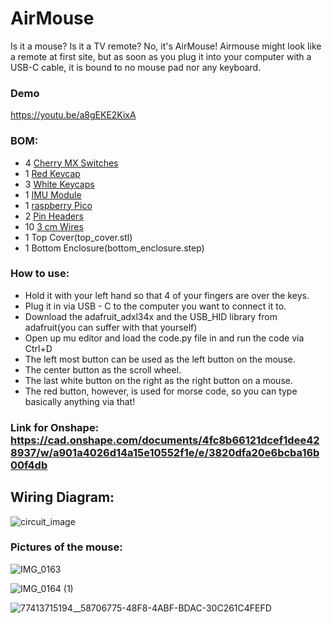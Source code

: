 # AirMouse
Is it a mouse? Is it a TV remote? No, it's AirMouse! Airmouse might look like a remote at first site, but as soon as you plug it into your computer with a USB-C cable, it is bound to no mouse pad nor any keyboard. 

### Demo
https://youtu.be/a8gEKE2KixA

### BOM:
- 4 [Cherry MX Switches](https://www.aliexpress.us/item/3256806239135691.html?src=google&pdp_npi=4%40dis%21USD%2117.28%2117.28%21%21%21%21%21%40%2112000037120671469%21ppc%21%21%21&src=google&albch=shopping&acnt=708-803-3821&isdl=y&slnk=&plac=&mtctp=&albbt=Google_7_shopping&aff_platform=google&aff_short_key=UneMJZVf&gclsrc=aw.ds&albagn=888888&ds_e_adid=&ds_e_matchtype=&ds_e_device=c&ds_e_network=x&ds_e_product_group_id=&ds_e_product_id=en3256806239135691&ds_e_product_merchant_id=768805967&ds_e_product_country=US&ds_e_product_language=en&ds_e_product_channel=online&ds_e_product_store_id=&ds_url_v=2&albcp=20546179873&albag=&isSmbAutoCall=false&needSmbHouyi=false&gad_source=1&gad_campaignid=17337505674&gbraid=0AAAAAD6I-hGNpoJo-p6Pjvpmmr7w_2tnO&gclid=CjwKCAjw1dLDBhBoEiwAQNRiQSKCNz0dhiCE1Zw832gTx1BfP9YT6K5WxQJFqigNoPnF4y-wD6swKRoCVI8QAvD_BwE&gatewayAdapt=glo2usa)
- 1 [Red Keycap](https://www.aliexpress.us/item/2251832656064603.html?spm=a2g0o.productlist.main.2.7cdf5af9LvtKDq&algo_pvid=56f986a6-8698-4a1d-b8ec-ce69b1542851&algo_exp_id=56f986a6-8698-4a1d-b8ec-ce69b1542851-1&pdp_ext_f=%7B%22order%22%3A%2277%22%2C%22eval%22%3A%221%22%7D&pdp_npi=4%40dis%21USD%213.99%213.74%21%21%213.99%213.74%21%40210330dd17525017763317617e28f3%2110000001467765233%21sea%21US%216288248210%21X&curPageLogUid=1wpTJcdyf9uC&utparam-url=scene%3Asearch%7Cquery_from%3A)
- 3 [White Keycaps](https://www.aliexpress.us/item/2251832656064603.html?spm=a2g0o.productlist.main.2.7cdf5af9LvtKDq&algo_pvid=56f986a6-8698-4a1d-b8ec-ce69b1542851&algo_exp_id=56f986a6-8698-4a1d-b8ec-ce69b1542851-1&pdp_ext_f=%7B%22order%22%3A%2277%22%2C%22eval%22%3A%221%22%7D&pdp_npi=4%40dis%21USD%213.99%213.74%21%21%213.99%213.74%21%40210330dd17525017763317617e28f3%2110000001467765233%21sea%21US%216288248210%21X&curPageLogUid=1wpTJcdyf9uC&utparam-url=scene%3Asearch%7Cquery_from%3A)
- 1 [IMU Module](https://www.aliexpress.us/item/2251832656064603.html?spm=a2g0o.productlist.main.2.7cdf5af9LvtKDq&algo_pvid=56f986a6-8698-4a1d-b8ec-ce69b1542851&algo_exp_id=56f986a6-8698-4a1d-b8ec-ce69b1542851-1&pdp_ext_f=%7B%22order%22%3A%2277%22%2C%22eval%22%3A%221%22%7D&pdp_npi=4%40dis%21USD%213.99%213.74%21%21%213.99%213.74%21%40210330dd17525017763317617e28f3%2110000001467765233%21sea%21US%216288248210%21X&curPageLogUid=1wpTJcdyf9uC&utparam-url=scene%3Asearch%7Cquery_from%3A)
- 1 [raspberry Pico](https://www.aliexpress.us/item/3256803753559950.html?spm=a2g0o.productlist.main.3.22bd7b5fo7jNgQ&algo_pvid=a45812b3-7412-459a-baf4-c9ea73379955&algo_exp_id=a45812b3-7412-459a-baf4-c9ea73379955-2&pdp_ext_f=%7B%22order%22%3A%221855%22%2C%22eval%22%3A%221%22%7D&pdp_npi=4%40dis%21USD%212.54%212.54%21%21%212.54%212.54%21%402101c59117525019795285358e8aab%2112000034722537629%21sea%21US%216288248210%21X&curPageLogUid=xXMPRbto3fPm&utparam-url=scene%3Asearch%7Cquery_from%3A)
- 2 [Pin Headers](https://www.aliexpress.us/item/2255800687544049.html?spm=a2g0o.productlist.main.2.411940cdR4rR4U&algo_pvid=cbf4284c-a936-4f96-b320-ed10a18aecbb&algo_exp_id=cbf4284c-a936-4f96-b320-ed10a18aecbb-1&pdp_ext_f=%7B%22order%22%3A%223506%22%2C%22eval%22%3A%221%22%7D&pdp_npi=4%40dis%21USD%212.21%212.21%21%21%212.21%212.21%21%402101e7f617525020171123704e43c7%2110000010058190554%21sea%21US%216288248210%21X&curPageLogUid=EnDDYYpmHriP&utparam-url=scene%3Asearch%7Cquery_from%3A)
- 10 [3 cm Wires](https://www.aliexpress.us/item/2255800441309579.html?spm=a2g0o.productlist.main.3.4a5970be1TnzSR&algo_pvid=e5f47404-a6b1-4a0d-8424-38aa4774921b&algo_exp_id=e5f47404-a6b1-4a0d-8424-38aa4774921b-2&pdp_ext_f=%7B%22order%22%3A%222090%22%2C%22eval%22%3A%221%22%7D&pdp_npi=4%40dis%21USD%212.26%212.26%21%21%212.26%212.26%21%402101c5b217525021523515948eb447%2110000004331445254%21sea%21US%216288248210%21X&curPageLogUid=7QGjnLRyEtvV&utparam-url=scene%3Asearch%7Cquery_from%3A)
- 1 Top Cover(top_cover.stl)
- 1 Bottom Enclosure(bottom_enclosure.step)
### How to use:
- Hold it with your left hand so that 4 of your fingers are over the keys. 
- Plug it in via USB - C to the computer you want to connect it to.
- Download the adafruit_adxl34x and the USB_HID library from adafruit(you can suffer with that yourself)
- Open up mu editor and load the code.py file in and run the code via Ctrl+D
- The left most button can be used as the left button on the mouse.
- The center button as the scroll wheel.
- The last white button on the right as the right button on a mouse.
- The red button, however, is used for morse code, so you can type basically anything via that!
### Link for Onshape: https://cad.onshape.com/documents/4fc8b66121dcef1dee428937/w/a901a4026d14a15e10552f1e/e/3820dfa20e6bcba16b00f4db
## Wiring Diagram:
![circuit_image](https://github.com/user-attachments/assets/b4676dbb-b030-44ad-b83b-df202ca14503)
### Pictures of the mouse: 
![IMG_0163](https://github.com/user-attachments/assets/ef96e7cb-f499-4f23-9a6e-d33f89a277af)

![IMG_0164 (1)](https://github.com/user-attachments/assets/d7846749-e3cf-41dd-b9f7-03b1286ba1d3)

![77413715194__58706775-48F8-4ABF-BDAC-30C261C4FEFD](https://github.com/user-attachments/assets/e9220db3-a905-406a-81b9-f8c75a66e9c6)


